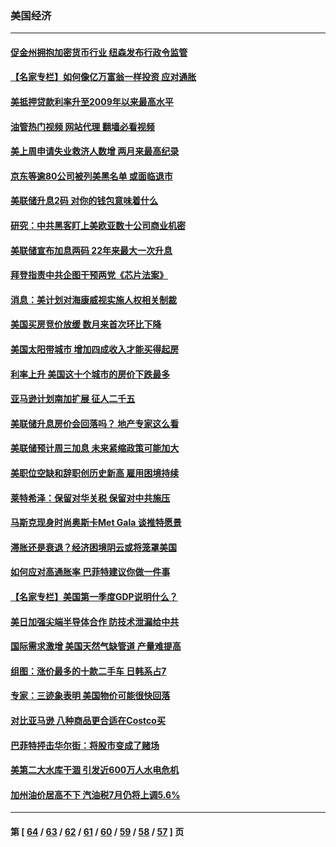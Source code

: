 ### 美国经济
---
#### [促金州拥抱加密货币行业 纽森发布行政令监管](../../pages/ncid1078158/n13728217.md?05060845) 
#### [【名家专栏】如何像亿万富翁一样投资 应对通胀](../../pages/ncid1078158/n13727916.md?05060845) 
#### [美抵押贷款利率升至2009年以来最高水平](../../pages/ncid1078158/n13728188.md?05060845) 
#### [油管热门视频 网站代理 翻墙必看视频](http://209.222.30.114:81/youtube.html?05060845)
#### [美上周申请失业救济人数增 两月来最高纪录](../../pages/ncid1078158/n13727973.md?05060845) 
#### [京东等逾80公司被列美黑名单 或面临退市](../../pages/ncid1078158/n13727449.md?05060845) 
#### [美联储升息2码 对你的钱包意味着什么](../../pages/ncid1078158/n13727177.md?05060845) 
#### [研究：中共黑客盯上美欧亚数十公司商业机密](../../pages/ncid1078158/n13727250.md?05060845) 
#### [美联储宣布加息两码 22年来最大一次升息](../../pages/ncid1078158/n13727237.md?05060845) 
#### [拜登指责中共企图干预两党《芯片法案》](../../pages/ncid1078158/n13727200.md?05060845) 
#### [消息：美计划对海康威视实施人权相关制裁](../../pages/ncid1078158/n13727090.md?05060845) 
#### [美国买房竞价放缓 数月来首次环比下降](../../pages/ncid1078158/n13726763.md?05060845) 
#### [美国太阳带城市 增加四成收入才能买得起房](../../pages/ncid1078158/n13726739.md?05060845) 
#### [利率上升 美国这十个城市的房价下跌最多](../../pages/ncid1078158/n13726672.md?05060845) 
#### [亚马逊计划南加扩展 征人二千五](../../pages/ncid1078158/n13726609.md?05060845) 
#### [美联储升息房价会回落吗？ 地产专家这么看](../../pages/ncid1078158/n13726486.md?05060845) 
#### [美联储预计周三加息 未来紧缩政策可能加大](../../pages/ncid1078158/n13726509.md?05060845) 
#### [美职位空缺和辞职创历史新高 雇用困境持续](../../pages/ncid1078158/n13726480.md?05060845) 
#### [莱特希泽：保留对华关税 保留对中共施压](../../pages/ncid1078158/n13726477.md?05060845) 
#### [马斯克现身时尚奥斯卡Met Gala 谈推特愿景](../../pages/ncid1078158/n13726328.md?05060845) 
#### [滞胀还是衰退？经济困境阴云或将笼罩美国](../../pages/ncid1078158/n13726114.md?05060845) 
#### [如何应对高通胀率 巴菲特建议你做一件事](../../pages/ncid1078158/n13725711.md?05060845) 
#### [【名家专栏】美国第一季度GDP说明什么？](../../pages/ncid1078158/n13725561.md?05060845) 
#### [美日加强尖端半导体合作 防技术泄漏给中共](../../pages/ncid1078158/n13725683.md?05060845) 
#### [国际需求激增 美国天然气缺管道 产量难提高](../../pages/ncid1078158/n13725419.md?05060845) 
#### [组图：涨价最多的十款二手车 日韩系占7](../../pages/ncid1078158/n13721872.md?05060845) 
#### [专家：三迹象表明 美国物价可能很快回落](../../pages/ncid1078158/n13724887.md?05060845) 
#### [对比亚马逊 八种商品更合适在Costco买](../../pages/ncid1078158/n13722746.md?05060845) 
#### [巴菲特抨击华尔街：将股市变成了赌场](../../pages/ncid1078158/n13724368.md?05060845) 
#### [美第二大水库干涸 引发近600万人水电危机](../../pages/ncid1078158/n13724250.md?05060845) 
#### [加州油价居高不下 汽油税7月仍将上调5.6%](../../pages/ncid1078158/n13723753.md?05060845) 

---
#### 第 [ [64](./64.md?05060845) / [63](./63.md?05060845) / [62](./62.md?05060845) / [61](./61.md?05060845) / [60](./60.md?05060845) / [59](./59.md?05060845) / [58](./58.md?05060845) / [57](./57.md?05060845) ] 页
